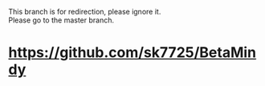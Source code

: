 This branch is for redirection, please ignore it.   
Please go to the master branch.   

# https://github.com/sk7725/BetaMindy

